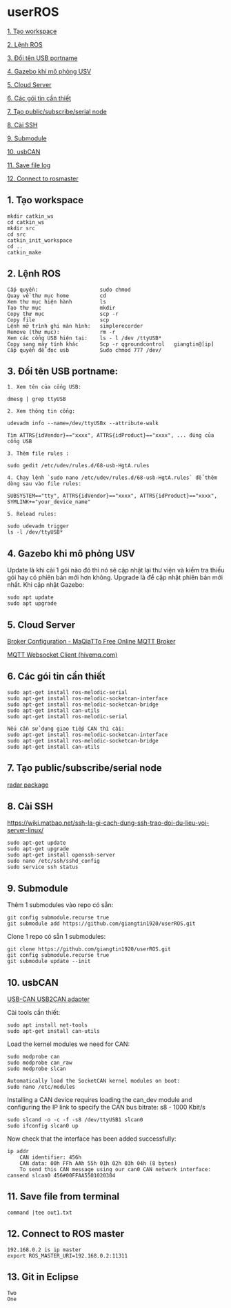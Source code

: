 # userROS

[1. Tạo workspace](#Taoworkspace)

[2. Lệnh ROS](#LenhROS)

[3. Đổi tên USB portname](#doitenUSB)

[4. Gazebo khi mô phỏng USV](#Gazebo)

[5. Cloud Server](#CloudServer)

[6. Các gói tin cần thiết](#goitin)

[7. Tạo public/subscribe/serial node](#Taonode)

[8. Cài SSH](#SSH)

[9. Submodule](#Submodules)

[10. usbCAN](#usbCAN)

[11. Save file log](#saved)

[12. Connect to rosmaster](#rosmaster)

<a name = "Taoworkspace"></a>
## 1. Tạo workspace

    mkdir catkin_ws
    cd catkin_ws
    mkdir src
    cd src
    catkin_init_workspace
    cd ..
    catkin_make
    
<a name = "LenhROS"></a>
## 2. Lệnh ROS
    Cấp quyền:                    sudo chmod
    Quay về thư mục home          cd 
    Xem thư mục hiện hành         ls
    Tạo thư mục                   mkdir
    Copy thư mục                  scp -r
    Copy file                     scp
    Lệnh mở trình ghi màn hình:   simplerecorder
    Remove (thư mục):             rm -r 
    Xem các cổng USB hiện tại:    ls - l /dev /ttyUSB*
    Copy sang máy tính khác       Scp -r qgroundcontrol   giangtin@[ip]
    Cấp quyền để đọc usb          Sudo chmod 777 /dev/

<a name = "doitenUSB"></a>
## 3. Đổi tên USB portname:

    1. Xem tên của cổng USB:
    
    dmesg | grep ttyUSB
    
    2. Xem thông tin cổng:
    
    udevadm info --name=/dev/ttyUSBx --attribute-walk
    
    Tìm ATTRS{idVendor}=="xxxx", ATTRS{idProduct}=="xxxx", ... đúng của cổng USB
    
    3. Thêm file rules : 
    
    sudo gedit /etc/udev/rules.d/68-usb-HgtA.rules
    
    4. Chạy lệnh `sudo nano /etc/udev/rules.d/68-usb-HgtA.rules` để thêm dòng sau vào file rules:
    
    SUBSYSTEM=="tty", ATTRS{idVendor}=="xxxx", ATTRS{idProduct}=="xxxx", SYMLINK+="your_device_name"
    
    5. Reload rules:
    
    sudo udevadm trigger
    ls -l /dev/ttyUSB*
    
<a name = "Gazebo"></a>
## 4. Gazebo khi mô phỏng USV

Update là khi cài 1 gói nào đó thì nó sẽ cập nhật lại thư viện và kiểm tra thiếu gói hay có phiên bản mới hơn không.
Upgrade là để cập nhật phiên bản mới nhất. Khi cập nhật Gazebo:

    sudo apt update
    sudo apt upgrade
    
<a name = "CloudServer"></a>
## 5. Cloud Server

[Broker Configuration - MaQiaTTo Free Online MQTT Broker](http://www.hivemq.com/demos/websocket-client/)

[MQTT Websocket Client (hivemq.com)](https://maqiatto.com/login)

<a name = "goitin"></a>
## 6. Các gói tin cần thiết

    sudo apt-get install ros-melodic-serial
    sudo apt-get install ros-melodic-socketcan-interface
    sudo apt-get install ros-melodic-socketcan-bridge
    sudo apt-get install can-utils
    sudo apt-get install ros-melodic-serial

    Nếu cần sử dụng giao tiếp CAN thì cài:
    sudo apt-get install ros-melodic-socketcan-interface 
    sudo apt-get install ros-melodic-socketcan-bridge
    sudo apt-get install can-utils

<a name = "Taonode"></a>
## 7. Tạo public/subscribe/serial node

[radar package](https://github.com/giangtin1920/radar_pkg)

<a name = "SSH"></a>
## 8. Cài SSH

https://wiki.matbao.net/ssh-la-gi-cach-dung-ssh-trao-doi-du-lieu-voi-server-linux/

    sudo apt-get update
    sudo apt-get upgrade
    sudo apt-get install openssh-server
    sudo nano /etc/ssh/sshd_config
    sudo service ssh status

<a name = "Submodules"></a>
## 9. Submodule

Thêm 1 submodules vào repo có sẵn:

    git config submodule.recurse true
    git submodule add https://github.com/giangtin1920/userROS.git
    
Clone 1 repo có sẵn 1 submodules:

    git clone https://github.com/giangtin1920/userROS.git
    git config submodule.recurse true
    git submodule update --init
 

<a name = "usbCAN"></a> 
## 10. usbCAN

[USB-CAN USB2CAN adapter](https://vi.aliexpress.com/item/4000045445478.html?spm=a2g0o.productlist.0.0.3d471aecyULEVA&algo_pvid=022b6bf8-fdf5-48ce-b676-9b29fb85163f&algo_exp_id=022b6bf8-fdf5-48ce-b676-9b29fb85163f-8&pdp_ext_f=%7B%22sku_id%22%3A%2210000000102107671%22%7D)

Cài tools cần thiết:

    sudo apt install net-tools
    sudo apt-get install can-utils

Load the kernel modules we need for CAN:

    sudo modprobe can
    sudo modprobe can_raw
    sudo modprobe slcan
    
    Automatically load the SocketCAN kernel modules on boot:
    sudo nano /etc/modules

Installing a CAN device requires loading the can_dev module and configuring the IP link to specify the CAN bus bitrate: s8 - 1000 Kbit/s

    sudo slcand -o -c -f -s8 /dev/ttyUSB1 slcan0
    sudo ifconfig slcan0 up
    
Now check that the interface has been added successfully:
 
    ip addr
        CAN identifier: 456h
        CAN data: 00h FFh AAh 55h 01h 02h 03h 04h (8 bytes)
        To send this CAN message using our can0 CAN network interface:
    cansend slcan0 456#00FFAA5501020304

<a name = "saved"></a>
## 11. Save file from terminal

    command |tee out1.txt
    
## 12. Connect to ROS master

    192.168.0.2 is ip master
    export ROS_MASTER_URI=192.168.0.2:11311
    
## 13. Git in Eclipse


    Two
    One
